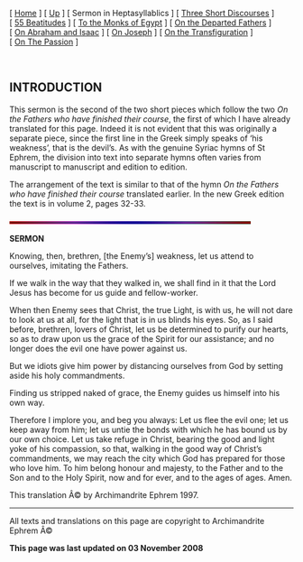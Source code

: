 \[ [Home](index.md) \] \[ [Up](ephrem.md) \] \[ Sermon in Heptasyllablics \] \[ [Three Short Discourses](3disc.md) \] \[ [55 Beatitudes](55beat.md) \] \[ [To the Monks of Egypt](egypt-int.md) \] \[ [On the Departed Fathers](dead-pat.md) \] \[ [On Abraham and Isaac](AbrIsaac.md) \] \[ [On Joseph](on_joseph.md) \] \[ [On the Transfiguration](on_the_transfiguration.md) \] \[ [On The Passion](PassSer.md) \]

 

INTRODUCTION
------------

This sermon is the second of the two short pieces which follow the two *On the Fathers who have finished their course*, the first of which I have already translated for this page. Indeed it is not evident that this was originally a separate piece, since the first line in the Greek simply speaks of ‘his weakness’, that is the devil’s. As with the genuine Syriac hymns of St Ephrem, the division into text into separate hymns often varies from manuscript to manuscript and edition to edition.

The arrangement of the text is similar to that of the hymn *On the Fathers who have finished their course* translated earlier. In the new Greek edition the text is in volume 2, pages 32-33.

**<img src="Thin_Red_and_Blue52.gif" width="428" height="5" />**

**SERMON**

Knowing, then, brethren, \[the Enemy’s\] weakness,
let us attend to ourselves, imitating the Fathers.

If we walk in the way that they walked in,
we shall find in it that the Lord Jesus
has become for us guide and fellow-worker.

When then Enemy sees that Christ, the true Light,
is with us, he will not dare
to look at us at all, for the light that is in us
blinds his eyes. So, as I said before,
brethren, lovers of Christ, let us be determined
to purify our hearts, so as to draw upon us
the grace of the Spirit for our assistance;
and no longer does the evil one have power against us.

But we idiots give him power
by distancing ourselves from God
by setting aside his holy commandments.

Finding us stripped naked of grace, the Enemy
guides us himself into his own way.

Therefore I implore you, and beg you always:
Let us flee the evil one; let us keep away from him;
let us untie the bonds with which he has bound us
by our own choice. Let us take refuge in Christ,
bearing the good and light yoke
of his compassion, so that, walking
in the good way of Christ’s commandments,
we may reach the city which God has prepared
for those who love him. To him belong honour
and majesty, to the Father and to the Son
and to the Holy Spirit, now and for ever,
and to the ages of ages. Amen.

This translation Â© by Archimandrite Ephrem 1997. 

------------------------------------------------------------------------

All texts and translations on this page are copyright to
Archimandrite Ephrem Â©

**This page was last updated on 03 November 2008**
